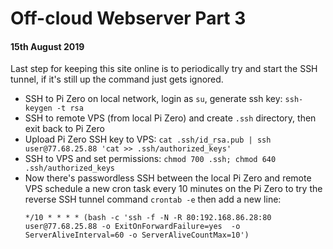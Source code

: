 # Off-cloud Webserver Part 3
#### 15th August 2019

Last step for keeping this site online is to periodically try and start the SSH tunnel, if it's still up the command just gets ignored.

* SSH to Pi Zero on local network, login as `su`, generate ssh key: `ssh-keygen -t rsa`
* SSH to remote VPS (from local Pi Zero) and create `.ssh` directory, then exit back to Pi Zero
* Upload Pi Zero SSH key to VPS: `cat .ssh/id_rsa.pub | ssh user@77.68.25.88 'cat >> .ssh/authorized_keys'`
* SSH to VPS and set permissions: `chmod 700 .ssh; chmod 640 .ssh/authorized_keys`
* Now there's passwordless SSH between the local Pi Zero and remote VPS schedule a new cron task every 10 minutes on the Pi Zero to try the reverse SSH tunnel command `crontab -e` then add a new line:
  ```
  */10 * * * * (bash -c 'ssh -f -N -R 80:192.168.86.28:80 user@77.68.25.88 -o ExitOnForwardFailure=yes  -o ServerAliveInterval=60 -o ServerAliveCountMax=10')

  ```
